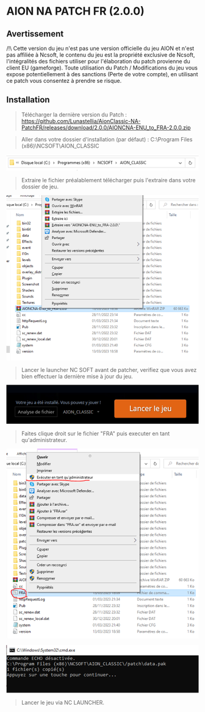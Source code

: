 # AION NA PATCH FR (2.0.0)
## Avertissement

/!\ Cette version du jeu n'est pas une version officielle du jeu AION et n'est pas affiliée à Ncsoft,
le contenu du jeu est la propriété exclusive de Ncsoft, l'intégralités des fichiers utiliser pour l'élaboration du patch provienne du client EU (gameforge).
Toute utilisation du Patch / Modifications du jeu vous expose potentiellement à des sanctions (Perte de votre compte),
en utilisant ce patch vous consentez à prendre se risque.

## Installation 

> Télécharger la dernière version du Patch : https://github.com/Lunastellia/AionClassic-NA-PatchFR/releases/download/2.0.0/AIONCNA-ENU_to_FRA-2.0.0.zip

> Aller dans votre dossier d'installation (par défaut) : C:\Program Files (x86)\NCSOFT\AION_CLASSIC

![Install](https://github.com/Lunastellia/AionClassic-NA-PatchFR/blob/main/1.PNG?raw=true)

> Extraire le fichier préalablement télécharger puis l'extraire dans votre dossier de jeu.

![Install](https://github.com/Lunastellia/AionClassic-NA-PatchFR/blob/main/2.PNG?raw=true)

> Lancer le launcher NC SOFT avant de patcher, verifiez que vous avez bien effectuer la dernière mise à jour du jeu.

![Install](https://github.com/Lunastellia/AionClassic-NA-PatchFR/blob/main/3.PNG?raw=true)

> Faites clique droit sur le fichier "FRA" puis executer en tant qu'administrateur.

![Install](https://github.com/Lunastellia/AionClassic-NA-PatchFR/blob/main/4.PNG?raw=true)

![Install](https://github.com/Lunastellia/AionClassic-NA-PatchFR/blob/main/5.PNG?raw=true)

> Lancer le jeu via NC LAUNCHER.

